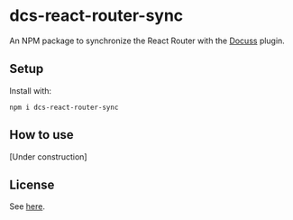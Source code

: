 # dcs-react-router-sync

An NPM package to synchronize the React Router with the
[Docuss](https://github.com/sylque/docuss) plugin.

## Setup

Install with:

```
npm i dcs-react-router-sync
```

## How to use

[Under construction]


## License

See [here](https://github.com/sylque/docuss#license).
